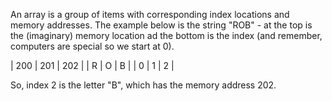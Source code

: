 An array is a group of items with corresponding index locations and 
memory addresses. The example below is the string "ROB" - at the top is 
the (imaginary) memory location ad the bottom is the index (and 
remember, computers are special so we start at 0).

| 200 | 201 | 202 |
| R | O | B |
| 0 | 1 | 2 |

So, index 2 is the letter "B", which has the memory address 202.
